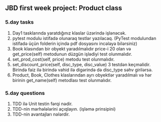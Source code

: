 ## JBD first week project: Product class

### 5.day tasks

1. Day1 tasklarında yaratdığınız klaslar üzərində işlənəcək.
2. pytest modulu istifadə olunaraq testlər yazılacaq. (PyTest modulundan istifadə üçün folderin içində pdf dosyasını incələyə bilərsiniz)
3. Book klasından bir obyekt yaradılmalıdır price-i 20 olan və get_price(self) metodunun düzgün işlədiyi test olunmalıdır.
4. set_prod_cost(self, price) metodu test olunmalıdır.
5. set_discount_price(self, disc_type, disc_value) 3 testdən keçməlidir. Birində faiz ilə birində vahid ilə digərində də disc_type səhv girilərsə.
6. Product, Book, Clothes klaslarından ayrı obyektlər yaradılmalı və hər birinin get_name(self) metodlası test olunmalıdır.


### 5.day questions

1. TDD ilə Unit testin fərqi nədir.
2. TDD-nin mərhələlərini açıqlayın. (işləmə prinsipini)
3. TDD-nin avantajları nələrdir.

